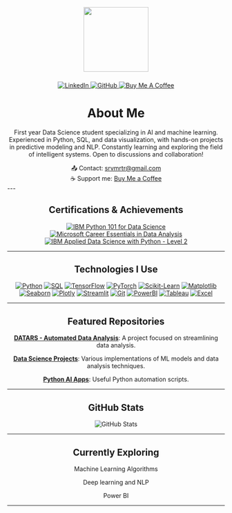 <div align="center"> <img height="150" src="https://media1.tenor.com/m/d54XfQ2BGwcAAAAd/raccoon-circle-dance-round.gif" /> </div> 

### 

<div align="center">
  <a href="https://www.linkedin.com/in/sarvamm/">
    <img src="https://img.shields.io/badge/LinkedIn-blue?style=for-the-badge&logo=linkedin&logoColor=white" alt="LinkedIn">
  </a>
  <a href="https://github.com/sarvamm">
    <img src="https://img.shields.io/badge/GitHub-black?style=for-the-badge&logo=github&logoColor=white" alt="GitHub">
  </a>
  <a href="https://www.buymeacoffee.com/astrayn" target="_blank">
    <img src="https://img.shields.io/badge/Buy%20Me%20a%20Coffee-yellow?style=for-the-badge&logo=buymeacoffee&logoColor=white" alt="Buy Me A Coffee">
  </a>
</div>



### 

<h1 align="center">About Me</h1>

<p align="center">First year Data Science student specializing in AI and machine learning.
Experienced in Python, SQL, and data visualization, with hands-on projects in predictive modeling and NLP. 
Constantly learning and exploring the field of intelligent systems. 
Open to discussions and collaboration!</p>

<div align="center">
  📤 Contact: <a href="mailto:srvmrtr@gmail.com">srvmrtr@gmail.com</a><br>
  ☕ Support me: <a href="https://buymeacoffee.com/astrayn">Buy Me a Coffee</a>
</div>
---
<div align="center">
  <h2>Certifications & Achievements</h2>
</div>

<div align="center">
  <a href="https://courses.skillsbuild.skillsnetwork.site/certificates/e70814ac583942ab8bde2eb54f28f4a5">
    <img src="https://img.shields.io/badge/IBM-Python_101_for_Data_Science-1F70C1?style=for-the-badge&logo=ibm&logoColor=white" alt="IBM Python 101 for Data Science">
  </a>
  <a href="https://www.linkedin.com/learning/certificates/2eda5be3e1f78fcdc719a50ac113ca07df10ef528119085965a29339b5b47605">
    <img src="https://img.shields.io/badge/Microsoft-Career_Essentials_in_Data_Analysis-0078D4?style=for-the-badge&logo=microsoft&logoColor=white" alt="Microsoft Career Essentials in Data Analysis">
  </a>
  <a href="https://www.credly.com/badges/cfa0a380-0ad6-4039-8e35-e07fa1c8733e/linked_in_profile">
    <img src="https://img.shields.io/badge/IBM-Applied_Data_Science_with_Python_Level_2-1F70C1?style=for-the-badge&logo=ibm&logoColor=white" alt="IBM Applied Data Science with Python - Level 2">
  </a>
</div>



---

<h2 align="center">Technologies I Use</h2>

<div align="center">
  <a href="https://www.python.org/"><img src="https://img.shields.io/pypi/pyversions/pandas.svg" alt="Python"></a>
  <a href="https://www.postgresql.org/"><img src="https://img.shields.io/badge/SQL-4479A1?style=flat&logo=postgresql&logoColor=white" alt="SQL"></a>
  <a href="https://www.tensorflow.org/"><img src="https://img.shields.io/pypi/v/tensorflow.svg?label=TensorFlow" alt="TensorFlow"></a>
  <a href="https://pytorch.org/"><img src="https://img.shields.io/pypi/v/torch.svg?label=PyTorch" alt="PyTorch"></a>
  <a href="https://scikit-learn.org/"><img src="https://img.shields.io/pypi/v/scikit-learn.svg?label=Scikit-Learn" alt="Scikit-Learn"></a>
  <a href="https://matplotlib.org/"><img src="https://img.shields.io/pypi/v/matplotlib.svg?label=Matplotlib" alt="Matplotlib"></a>
  <a href="https://seaborn.pydata.org/"><img src="https://img.shields.io/pypi/v/seaborn.svg?label=Seaborn" alt="Seaborn"></a>
  <a href="https://plotly.com/"><img src="https://img.shields.io/pypi/v/plotly.svg?label=Plotly" alt="Plotly"></a>
  <a href="https://streamlit.io/"><img src="https://img.shields.io/pypi/v/streamlit.svg?label=Streamlit" alt="Streamlit"></a>
  <a href="https://git-scm.com/"><img src="https://img.shields.io/badge/Git-F05032?style=flat&logo=git&logoColor=white" alt="Git"></a>
  <a href="https://powerbi.microsoft.com/"><img src="https://img.shields.io/badge/PowerBI-F2C811?style=flat&logo=power-bi&logoColor=black" alt="PowerBI"></a>
  <a href="https://www.tableau.com/"><img src="https://img.shields.io/badge/Tableau-E97627?style=flat&logo=Tableau&logoColor=white" alt="Tableau"></a>
  <a href="https://www.microsoft.com/excel"><img src="https://img.shields.io/badge/Excel-217346?style=flat&logo=microsoft-excel&logoColor=white" alt="Excel"></a>
</div>

---

<h2 align="center"> Featured Repositories</h2>

<div align="center">
  <p><strong><a href="https://github.com/Sarvamm/DATARS---Automated-Data-Analysis">DATARS - Automated Data Analysis</a></strong>: A project focused on streamlining data analysis.</p>
  <p><strong><a href="https://github.com/Sarvamm/Data-Science-Projects">Data Science Projects</a></strong>: Various implementations of ML models and data analysis techniques.</p>
  <p><strong><a href="https://github.com/Sarvamm/Python-AI-Apps">Python AI Apps</a></strong>: Useful Python automation scripts.</p>
</div>

---

<h2 align="center"> GitHub Stats</h2>

<div align="center">
  <img src="https://github-readme-stats.vercel.app/api?username=Sarvamm&show_icons=true&theme=dark" alt="GitHub Stats">
</div>

---
<h2 align="center"> Currently Exploring</h2>

<div align="center">
  <p>Machine Learning Algorithms</p>
  <p>Deep learning and NLP</p>
  <p>Power BI</p>
</div>

---
